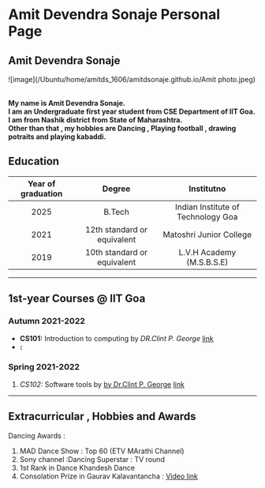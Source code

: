 # Amit Devendra Sonaje Personal Page

## Amit Devendra Sonaje 

![image](/Ubuntu/home/amitds_1606/amitdsonaje.github.io/Amit photo.jpeg)
&nbsp;

**My name is Amit Devendra Sonaje.\
I am an Undergraduate first year student from CSE Department of IIT Goa.\
I am from Nashik district from State of Maharashtra.\
Other than that , my hobbies are Dancing , Playing football ,
drawing potraits and playing kabaddi.**

## Education
| Year of graduation  |   Degree  | Institutno   |  
|:----------:|  :-----------:  |:----------:|
| 2025  | B.Tech  | Indian Institute of Technology Goa  |      
| 2021  | 12th standard or equivalent  | Matoshri Junior College  |
| 2019  | 10th standard or equivalent  | L.V.H Academy (M.S.B.S.E) |

- - -
## 1st-year Courses @ IIT Goa

### Autumn 2021-2022
- **CS101:** Introduction to computing by *DR.Clint P. George* [link](https://clintpgeorge.github.io/cs-101/autumn-2021/)
- **:**

### Spring 2021-2022
1. *CS102:* Software tools by <u>by Dr.Clint P. George</u> [link]((https://clintpgeorge.github.io/cs-101/autumn-2021/))

- - - 
## Extracurricular , Hobbies and Awards

Dancing Awards :

1. MAD Dance Show : Top 60 (ETV MArathi Channel)
2. Sony channel :Dancing Superstar : TV round
3. 1st Rank in Dance Khandesh Dance
4. Consolation Prize in Gaurav Kalavantancha : [Video link](https://www.youtube.com/watch?v=P9TEL8xtM6k&t=19s)





